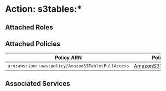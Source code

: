 # Action: s3tables:*

## Attached Roles

## Attached Policies

| Policy ARN | Policy Name |
|------------|-------------|
| `arn:aws:iam::aws:policy/AmazonS3TablesFullAccess` | [AmazonS3TablesFullAccess](../policies.md#amazons3tablesfullaccess) |

## Associated Services

